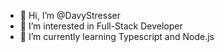 - 👋 Hi, I’m @DavyStresser
- 👀 I’m interested in Full-Stack Developer 
- 🌱 I’m currently learning Typescript and Node.js 

<!---
DavyStresser/DavyStresser is a ✨ special ✨ repository because its `README.md` (this file) appears on your GitHub profile.
You can click the Preview link to take a look at your changes.
--->
